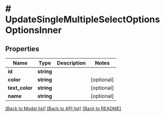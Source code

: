 # # UpdateSingleMultipleSelectOptionsOptionsInner

## Properties

Name | Type | Description | Notes
------------ | ------------- | ------------- | -------------
**id** | **string** |  |
**color** | **string** |  | [optional]
**text_color** | **string** |  | [optional]
**name** | **string** |  | [optional]

[[Back to Model list]](../../README.md#models) [[Back to API list]](../../README.md#endpoints) [[Back to README]](../../README.md)

